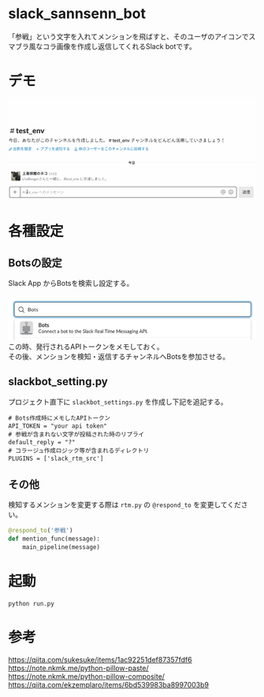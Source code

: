 # slack_sannsenn_bot
「参戦」という文字を入れてメンションを飛ばすと、そのユーザのアイコンでスマブラ風なコラ画像を作成し返信してくれるSlack botです。

# デモ
![run_challenger.gif](https://github.com/hatunina/slack_sannsenn_bot/blob/master/images/for_readme/demo.gif)

# 各種設定
## Botsの設定
Slack App からBotsを検索し設定する。  
<br>
![figure_1](https://github.com/hatunina/slack_sannsenn_bot/blob/master/images/for_readme/image1.png)
<br>
この時、発行されるAPIトークンをメモしておく。  
その後、メンションを検知・返信するチャンネルへBotsを参加させる。  

## slackbot_setting.py
プロジェクト直下に `slackbot_settings.py` を作成し下記を追記する。
```text
# Bots作成時にメモしたAPIトークン
API_TOKEN = "your api token"
# 参戦が含まれない文字が投稿された時のリプライ
default_reply = "?"
# コラージュ作成ロジック等が含まれるディレクトリ
PLUGINS = ['slack_rtm_src']
```

## その他
検知するメンションを変更する際は `rtm.py` の `@respond_to` を変更してください。
```python
@respond_to('参戦')
def mention_func(message):
    main_pipeline(message)
```

# 起動
```commandline
python run.py
```

# 参考
https://qiita.com/sukesuke/items/1ac92251def87357fdf6  
https://note.nkmk.me/python-pillow-paste/  
https://note.nkmk.me/python-pillow-composite/  
https://qiita.com/ekzemplaro/items/6bd539983ba8997003b9  